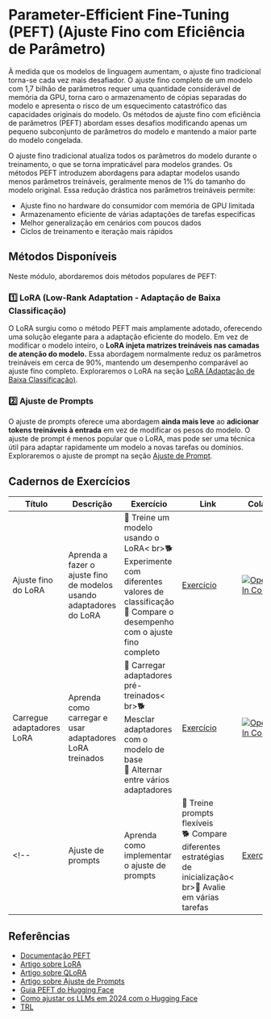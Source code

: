 # Parameter-Efficient Fine-Tuning (PEFT) (Ajuste Fino com Eficiência de Parâmetro)

À medida que os modelos de linguagem aumentam, o ajuste fino tradicional torna-se cada vez mais desafiador. O ajuste fino completo de um modelo com 1,7 bilhão de parâmetros requer uma quantidade considerável de memória da GPU, torna caro o armazenamento de cópias separadas do modelo e apresenta o risco de um esquecimento catastrófico das capacidades originais do modelo. Os métodos de ajuste fino com eficiência de parâmetros (PEFT) abordam esses desafios modificando apenas um pequeno subconjunto de parâmetros do modelo e mantendo a maior parte do modelo congelada.

O ajuste fino tradicional atualiza todos os parâmetros do modelo durante o treinamento, o que se torna impraticável para modelos grandes. Os métodos PEFT introduzem abordagens para adaptar modelos usando menos parâmetros treináveis, geralmente menos de 1% do tamanho do modelo original. Essa redução drástica nos parâmetros treináveis permite:

- Ajuste fino no hardware do consumidor com memória de GPU limitada
- Armazenamento eficiente de várias adaptações de tarefas específicas
- Melhor generalização em cenários com poucos dados
- Ciclos de treinamento e iteração mais rápidos

## Métodos Disponíveis

Neste módulo, abordaremos dois métodos populares de PEFT:

### 1️⃣ LoRA (Low-Rank Adaptation - Adaptação de Baixa Classificação)

O LoRA surgiu como o método PEFT mais amplamente adotado, oferecendo uma solução elegante para a adaptação eficiente do modelo. Em vez de modificar o modelo inteiro, o **LoRA injeta matrizes treináveis nas camadas de atenção do modelo.**  Essa abordagem normalmente reduz os parâmetros treináveis em cerca de 90%, mantendo um desempenho comparável ao ajuste fino completo. Exploraremos o LoRA na seção [LoRA (Adaptação de Baixa Classificação)](./lora_adapters.md).
 
### 2️⃣ Ajuste de Prompts

O ajuste de prompts oferece uma abordagem **ainda mais leve** ao **adicionar tokens treináveis à entrada** em vez de modificar os pesos do modelo. O ajuste de prompt é menos popular que o LoRA, mas pode ser uma técnica útil para adaptar rapidamente um modelo a novas tarefas ou domínios. Exploraremos o ajuste de prompt na seção [Ajuste de Prompt](./prompt_tuning.md).

## Cadernos de Exercícios

| Título | Descrição | Exercício | Link | Colab |
|-------|-------------|----------|------|-------|
| Ajuste fino do LoRA | Aprenda a fazer o ajuste fino de modelos usando adaptadores do LoRA | 🐢 Treine um modelo usando o LoRA< br>🐕 Experimente com diferentes valores de classificação<br>🦁 Compare o desempenho com o ajuste fino completo | [Exercício](./notebooks/finetune_sft_peft.ipynb) | <a target="_blank" href="https://colab.research.google.com/github/huggingface/smol-course/blob/main/3_parameter_efficient_finetuning/notebooks/finetune_sft_peft.ipynb"><img src="https://colab.research.google.com/assets/colab-badge.svg" alt="Open In Colab"/></a> | |
| Carregue adaptadores LoRA | Aprenda como carregar e usar adaptadores LoRA treinados | 🐢 Carregar adaptadores pré-treinados< br>🐕 Mesclar adaptadores com o modelo de base<br>🦁 Alternar entre vários adaptadores | [Exercício](./notebooks/load_lora_adapter_example.ipynb) | <a target="_blank" href="https://colab.research.google.com/github/huggingface/smol-course/blob/main/3_parameter_efficient_finetuning/notebooks/load_lora_adapter_example.ipynb"><img src="https://colab.research.google.com/assets/colab-badge.svg" alt="Open In Colab"/></a> | 
<!-- | Ajuste de prompts | Aprenda como implementar o ajuste de prompts | 🐢 Treine prompts flexíveis<br>🐕 Compare diferentes estratégias de inicialização< br>🦁 Avalie em várias tarefas | [Exercício](./notebooks/prompt_tuning_example.ipynb) | <a target="_blank" href="https://colab.research.google.com/github/huggingface/smol-course/blob/main/3_parameter_efficient_finetuning/notebooks/prompt_tuning_example.ipynb"><img src="https://colab.research.google.com/assets/colab-badge.svg" alt="Open In Colab"/></a> | -->

## Referências

- [Documentação PEFT](https://huggingface.co/docs/peft)
- [Artigo sobre LoRA](https://arxiv.org/abs/2106.09685)
- [Artigo sobre QLoRA](https://arxiv.org/abs/2305.14314)
- [Artigo sobre Ajuste de Prompts](https://arxiv.org/abs/2104.08691)
- [Guia PEFT do Hugging Face](https://huggingface.co/blog/peft)
- [Como ajustar os LLMs em 2024 com o Hugging Face](https://www.philschmid.de/fine-tune-llms-in-2024-with-trl) 
- [TRL](https://huggingface.co/docs/trl/index)
